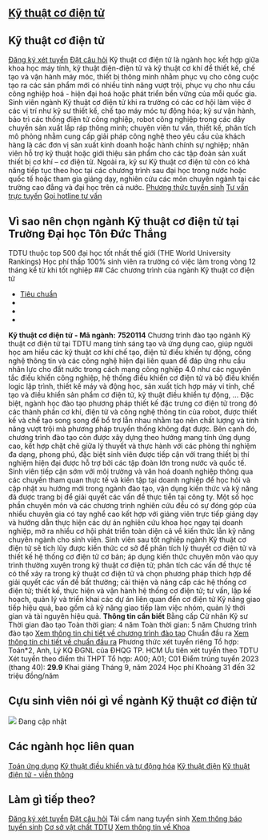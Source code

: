 
## [Kỹ thuật cơ điện tử](/dai-hoc/nganh-hoc/ky-thuat-co-dien-tu)
## Kỹ thuật cơ điện tử
[Đăng ký xét tuyển](https://xettuyen.tdtu.edu.vn) 
[Đặt câu hỏi](../../../../) Kỹ thuật cơ điện tử là ngành học kết hợp giữa khoa học máy tính, kỹ thuật
điện-điện tử và kỹ thuật cơ khí để thiết kế, chế tạo và vận hành máy móc, thiết
bị thông minh nhằm phục vụ cho công cuộc tạo ra các sản phẩm mới có nhiều tính
năng vượt trội, phục vụ cho nhu cầu công nghiệp hoá - hiện đại hoá hoặc phát
triển bền vững của mỗi quốc gia. Sinh viên ngành Kỹ thuật cơ điện tử khi ra trường có các cơ hội làm việc ở các
vị trí như kỹ sư thiết kế, chế tạo máy móc tự động hóa; kỹ sư vận hành, bảo trì
các thống điện tử công nghiệp, robot công nghiệp trong các dây chuyền sản xuất
lắp ráp thông minh; chuyên viên tư vấn, thiết kế, phân tích mô phỏng nhằm cung
cấp giải pháp công nghệ theo yêu cầu của khách hàng là các đơn vị sản xuất kinh
doanh hoặc hành chính sự nghiệp; nhân viên hỗ trợ kỹ thuật hoặc giới thiệu sản
phẩm cho các tập đoàn sản xuất thiết bị cơ khí – cơ điện tử. Ngoài ra, kỹ sư Kỹ
thuật cơ điện tử còn có khả năng tiếp tục theo học tại các chương trình sau đại
học trong nước hoặc quốc tế hoặc tham gia giảng dạy, nghiên cứu các môn chuyên
ngành tại các trường cao đẳng và đại học trên cả nước.
[Phương thức tuyển sinh](../../../../dai-hoc/tuyen-sinh/phuong-thuc-2024) 
[Tư vấn trực tuyến](https://www.facebook.com/tuyensinhtdtu) 
[Gọi hotline tư vấn](../../../../hoc-tai-tdtu/ho-tro-sinh-vien) 
## Vì sao nên chọn ngành Kỹ thuật cơ điện tử tại Trường Đại học Tôn Đức Thắng
 TDTU thuộc top 500 đại học tốt nhất thế giới (THE World University Rankings) Học phí thấp 100% sinh viên ra trường có việc làm trong vòng 12 tháng kể từ khi tốt nghiệp ## Các chương trình của ngành Kỹ thuật cơ điện tử
* [Tiêu chuẩn](#tab-88sma-1)
* 
* 
* 
**Kỹ thuật cơ điện tử** 
**- Mã ngành:** 
**7520114** Chương trình đào tạo ngành Kỹ thuật cơ điện tử tại TDTU mang tính sáng tạo và
ứng dụng cao, giúp người học am hiểu các kỹ thuật cơ khí chế tạo, điện tử điều
khiển tự động, công nghệ thông tin và các công nghệ hiện đại liên quan để đáp
ứng nhu cầu nhân lực cho đất nước trong cách mạng công nghiệp 4.0 như các nguyên
tắc điều khiển công nghiệp, hệ thống điều khiển cơ điện tử và bộ điều khiển
logic lập trình, thiết kế máy và động học, sản xuất tích hợp máy vi tính, chế
tạo và điều khiển sản phẩm cơ điện tử, kỹ thuật điều khiển tự động, … Đặc biệt,
ngành học đào tạo phương pháp thiết kế đặc trưng cơ điện tử trong đó các thành
phần cơ khí, điện tử và công nghệ thông tin của robot, được thiết kế và chế tạo
song song để bổ trợ lẫn nhau nhằm tạo nên chất lượng và tính năng vượt trội mà
phương pháp truyền thống không đạt được. Bên cạnh đó, chương trình đào tạo còn được xây dựng theo hướng mang tính ứng
dụng cao, kết hợp chặt chẽ giữa lý thuyết và thực hành với các phòng thí nghiệm
đa dạng, phong phú, đặc biệt sinh viên được tiếp cận với trang thiết bị thí
nghiệm hiện đại được hỗ trợ bởi các tập đoàn lớn trong nước và quốc tế. Sinh
viên tiếp cận sớm với môi trường và văn hoá doanh nghiệp thông qua các chuyến
tham quan thực tế và kiến tập tại doanh nghiệp để học hỏi và cập nhật xu hướng
mới trong ngành đào tạo, vận dụng kiến thức và kỹ năng đã được trang bị để giải
quyết các vấn đề thực tiễn tại công ty. Một số học phần chuyên môn và các chương trình nghiên cứu đều có sự đóng góp
của nhiều chuyên gia có tay nghề cao kết hợp với giảng viên trực tiếp giảng dạy
và hướng dẫn thực hiện các dự án nghiên cứu khoa học ngay tại doanh nghiệp, mở
ra nhiều cơ hội phát triển toàn diện cả về kiến thức lẫn kỹ năng chuyên ngành
cho sinh viên. Sinh viên sau tốt nghiệp ngành Kỹ thuật cơ điện tử sẽ tích lũy được kiến thức
cơ sở để phân tích lý thuyết cơ điện tử và thiết kế hệ thống cơ điện tử cơ bản;
áp dụng kiến thức chuyên môn vào quy trình thường xuyên trong kỹ thuật cơ điện
tử; phân tích các vấn đề thực tế có thể xảy ra trong kỹ thuật cơ điện tử và chọn
phương pháp thích hợp để giải quyết các vấn đề bất thường; cải thiện và nâng cấp
các hệ thống cơ điện tử; thiết kế, thực hiện và vận hành hệ thống cơ điện tử; tư
vấn, lập kế hoạch, quản lý và triển khai các dự án liên quan đến cơ điện tử Kỹ
năng giao tiếp hiệu quả, bao gồm cả kỹ năng giao tiếp làm việc nhóm, quản lý
thời gian và tài nguyên hiệu quả.
**Thông tin cần biết** Bằng cấp Cử nhân Kỹ sư
 Thời gian đào tạo Toàn thời gian: 4 năm Toàn thời gian: 5 năm
 Chương trình đào tạo [Xem thông tin chi tiết về chương trình đào
tạo](https://cktt-cdr.tdtu.edu.vn/chuongtrinhdaotao?type=tuyensinh&hedaotao=0)
 Chuẩn đầu ra [Xem thông tin chi tiết về chuẩn đầu
ra](https://cktt-cdr.tdtu.edu.vn/chuandaura?type=tuyensinh&hedaotao=0)
 Phương thức xét tuyển riêng Tổ hợp: Toán\*2, Anh, Lý KQ ĐGNL của ĐHQG TP. HCM Ưu tiên xét tuyển theo TDTU
 Xét tuyển theo điểm thi THPT Tổ hợp: A00; A01; C01 Điểm trúng tuyển 2023 (thang 40):  **29.9**
 Khai giảng Tháng 9, năm 2024
 Học phí Khoảng 31 đến 32 triệu đồng/năm
## Cựu sinh viên nói gì về ngành Kỹ thuật cơ điện tử
![](https://admission.tdtu.edu.vn) Đang cập nhật
## Các ngành học liên quan
[Toán ứng dụng](../../../../dai-hoc/nganh-hoc/toan-ung-dung) 
[Kỹ thuật điều khiển và tự động hóa](../../../../dai-hoc/nganh-hoc/ky-thuat-dieu-khien-va-tu-dong-hoa) 
[Kỹ thuật điện](../../../../dai-hoc/nganh-hoc/ky-thuat-dien) 
[Kỹ thuật điện tử - viễn thông](../../../../dai-hoc/nganh-hoc/ky-thuat-dien-tu-vien-thong) 
## Làm gì tiếp theo?
[Đăng ký xét tuyển](https://xettuyen.tdtu.edu.vn) 
[Đặt câu hỏi](../../../../) 
Tải cẩm nang tuyển sinh
[Xem thông báo tuyển sinh](../../../../dai-hoc/tuyen-sinh/phuong-thuc-2024) 
[Cơ sở vật chất TDTU](../../../../gioi-thieu/co-so-vat-chat) 
[Xem thông tin về Khoa](https://feee.tdtu.edu.vn/) 
